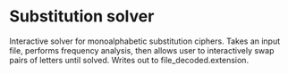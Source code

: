 # Substitution solver

Interactive solver for monoalphabetic substitution ciphers.
Takes an input file, performs frequency analysis, then allows user to interactively swap pairs of letters until solved.
Writes out to file_decoded.extension.